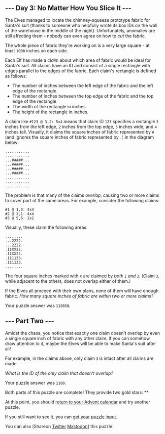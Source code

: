 
--- Day 3: No Matter How You Slice It ---
-----------------------------------------

The Elves managed to locate the chimney-squeeze prototype fabric for Santa's suit (thanks to someone who helpfully wrote its box IDs on the wall of the warehouse in the middle of the night). Unfortunately, anomalies are still affecting them - nobody can even agree on how to *cut* the fabric.


The whole piece of fabric they're working on is a very large square - at least `1000` inches on each side.


Each Elf has made a *claim* about which area of fabric would be ideal for Santa's suit. All claims have an ID and consist of a single rectangle with edges parallel to the edges of the fabric. Each claim's rectangle is defined as follows:


* The number of inches between the left edge of the fabric and the left edge of the rectangle.
* The number of inches between the top edge of the fabric and the top edge of the rectangle.
* The width of the rectangle in inches.
* The height of the rectangle in inches.


A claim like `#123 @ 3,2: 5x4` means that claim ID `123` specifies a rectangle `3` inches from the left edge, `2` inches from the top edge, `5` inches wide, and `4` inches tall. Visually, it claims the square inches of fabric represented by `#` (and ignores the square inches of fabric represented by `.`) in the diagram below:



```
...........
...........
...#####...
...#####...
...#####...
...#####...
...........
...........
...........

```

The problem is that many of the claims *overlap*, causing two or more claims to cover part of the same areas. For example, consider the following claims:



```
#1 @ 1,3: 4x4
#2 @ 3,1: 4x4
#3 @ 5,5: 2x2

```

Visually, these claim the following areas:



```
........
...2222.
...2222.
.11XX22.
.11XX22.
.111133.
.111133.
........

```

The four square inches marked with `X` are claimed by *both `1` and `2`*. (Claim `3`, while adjacent to the others, does not overlap either of them.)


If the Elves all proceed with their own plans, none of them will have enough fabric. *How many square inches of fabric are within two or more claims?*



Your puzzle answer was `118858`.

--- Part Two ---
----------------

Amidst the chaos, you notice that exactly one claim doesn't overlap by even a single square inch of fabric with any other claim. If you can somehow draw attention to it, maybe the Elves will be able to make Santa's suit after all!


For example, in the claims above, only claim `3` is intact after all claims are made.


*What is the ID of the only claim that doesn't overlap?*



Your puzzle answer was `1100`.

Both parts of this puzzle are complete! They provide two gold stars: \*\*


At this point, you should [return to your Advent calendar](/2018) and try another puzzle.


If you still want to see it, you can [get your puzzle input](3/input).


You can also [Shareon
 [Twitter](https://twitter.com/intent/tweet?text=I%27ve+completed+%22No+Matter+How+You+Slice+It%22+%2D+Day+3+%2D+Advent+of+Code+2018&url=https%3A%2F%2Fadventofcode%2Ecom%2F2018%2Fday%2F3&related=ericwastl&hashtags=AdventOfCode)
[Mastodon](javascript:void(0);)] this puzzle.



